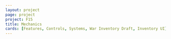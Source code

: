 ```yaml
---
layout: project
page: project
project: F15
title: Mechanics
cards: [Features, Controls, Systems, War Inventory Draft, Inventory UI]
---
```

